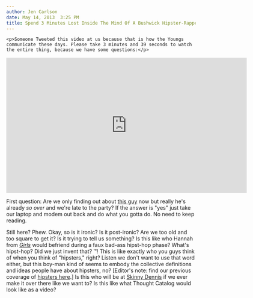```yaml
---
author: Jen Carlson
date: May 14, 2013  3:25 PM
title: Spend 3 Minutes Lost Inside The Mind Of A Bushwick Hipster-Rapper
---
```



	
	
	
	<p>Someone Tweeted this video at us because that is how the Youngs communicate these days. Please take 3 minutes and 39 seconds to watch the entire thing, because we have some questions:</p>

<p><iframe width="640" height="360" src="https://web.archive.org/web/20130607143751if_/http://www.youtube.com/embed/ZvFFtcYg6lo" frameborder="0" allowfullscreen></iframe></p>

<p>First question: Are we only finding out about <a href="https://web.archive.org/web/20130607143751/https://twitter.com/lifestream_org/status/331961470235574272">this guy</a> now but really he&apos;s already <em>so over</em> and we&apos;re late to the party? If the answer is &quot;yes&quot; just take our laptop and modem out back and do what you gotta do. No need to keep reading.</p>

<p>Still here? Phew. Okay, so is it ironic? Is it post-ironic? Are we too old and too square to get it? Is it trying to tell us something? Is this like who Hannah from <a href="https://web.archive.org/web/20130607143751/http://gothamist.com/tags/girls"><em>Girls</em></a> would befriend during a faux bad-ass hipst-hop phase? What&apos;s hipst-hop? Did we just invent that? &#x2122;! This is like exactly who you guys think of when you think of &quot;hipsters,&quot; right? Listen we don&apos;t want to use that word either, but this boy-man kind of seems to embody the collective definitions and ideas people have about hipsters, no? [Editor&apos;s note: find our previous coverage of <a href="https://web.archive.org/web/20130607143751/http://gothamist.com/tags/hipster">hipsters here</a>.] Is this who will be at <a href="https://web.archive.org/web/20130607143751/http://gothamist.com/2013/02/22/inside_skinny_dennis_williamsburgs.php#photo-1">Skinny Dennis</a> if we ever make it over there like we want to? Is this like what Thought Catalog would look like as a video? </p>
	
	
	
	
	
